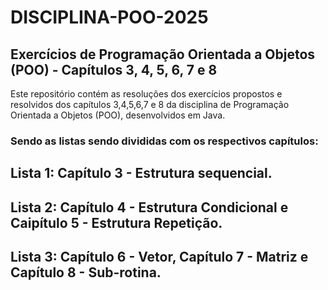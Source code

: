 # DISCIPLINA-POO-2025
## Exercícios de Programação Orientada a Objetos (POO) - Capítulos 3, 4, 5, 6, 7 e 8
Este repositório contém as resoluções dos exercícios propostos e resolvidos dos capítulos 3,4,5,6,7 e 8 da disciplina de Programação Orientada a Objetos (POO), desenvolvidos em Java.
### Sendo as listas sendo divididas com os respectivos capítulos: 
## Lista 1: Capítulo 3 - Estrutura sequencial.
## Lista 2: Capítulo 4 - Estrutura Condicional e Caipítulo 5 - Estrutura Repetição.
## Lista 3: Capítulo 6 - Vetor, Capítulo 7 - Matriz e Capítulo 8 - Sub-rotina.

